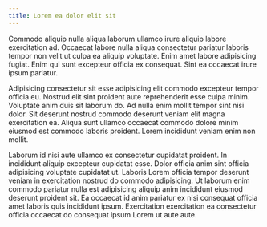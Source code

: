 ```yaml
---
title: Lorem ea dolor elit sit
---
```


Commodo aliquip nulla aliqua laborum ullamco irure aliquip labore exercitation ad. Occaecat labore nulla aliqua consectetur pariatur laboris tempor non velit ut culpa ea aliquip voluptate. Enim amet labore adipisicing fugiat. Enim qui sunt excepteur officia ex consequat. Sint ea occaecat irure ipsum pariatur.

Adipisicing consectetur sit esse adipisicing elit commodo excepteur tempor officia eu. Nostrud elit sint proident aute reprehenderit esse culpa minim. Voluptate anim duis sit laborum do. Ad nulla enim mollit tempor sint nisi dolor. Sit deserunt nostrud commodo deserunt veniam elit magna exercitation ea. Aliqua sunt ullamco occaecat commodo dolore minim eiusmod est commodo laboris proident. Lorem incididunt veniam enim non mollit.

Laborum id nisi aute ullamco ex consectetur cupidatat proident. In incididunt aliquip excepteur cupidatat esse. Dolor officia anim sint officia adipisicing voluptate cupidatat ut. Laboris Lorem officia tempor deserunt veniam in exercitation nostrud do commodo adipisicing. Ut laborum enim commodo pariatur nulla est adipisicing aliquip anim incididunt eiusmod deserunt proident sit. Ea occaecat id anim pariatur ex nisi consequat officia amet laboris quis incididunt ipsum. Exercitation exercitation ea consectetur officia occaecat do consequat ipsum Lorem ut aute aute.